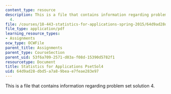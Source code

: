 ```yaml
---
content_type: resource
description: This is a file that contains information regarding problem set solution
  4.
file: /courses/18-443-statistics-for-applications-spring-2015/64d9ad28dbd5a7a89beae7feae283e97_MIT18_443S15_PsetSol4.pdf
file_type: application/pdf
learning_resource_types:
- Assignments
ocw_type: OCWFile
parent_title: Assignments
parent_type: CourseSection
parent_uid: 53f6a709-2571-d03a-f08d-15390d5782f1
resourcetype: Document
title: Statistics for Applications PsetSol4
uid: 64d9ad28-dbd5-a7a8-9bea-e7feae283e97
---
```

This is a file that contains information regarding problem set solution 4.


